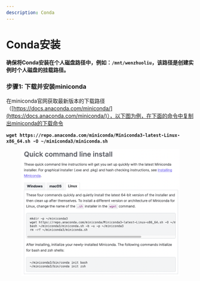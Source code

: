 ```yaml
---
description: Conda
---
```


# Conda安装

**确保将Conda安装在个人磁盘路径中，例如：`/mnt/wenzhuoliu`，该路径是创建实例时个人磁盘的挂载路径。**

### 步骤1: 下载并安装miniconda

在miniconda官网获取最新版本的下载路径（[https://docs.anaconda.com/miniconda/](https://docs.anaconda.com/miniconda/)），以下图为例，在下面的命令中复制出miniconda的下载命令

<pre><code><strong>wget https://repo.anaconda.com/miniconda/Miniconda3-latest-Linux-x86_64.sh -O ~/miniconda3/miniconda.sh
</strong></code></pre>

<figure><img src=".gitbook/assets/image.png" alt=""><figcaption></figcaption></figure>

